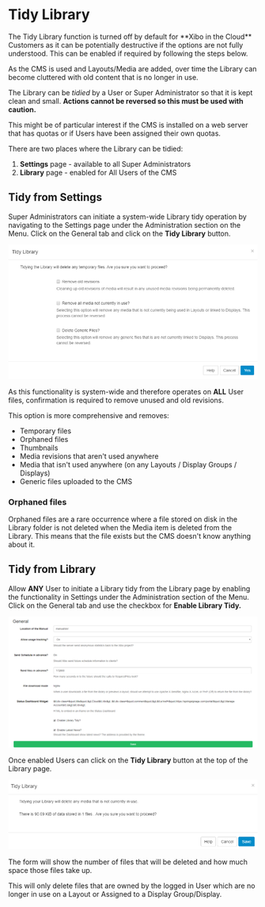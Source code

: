 <!--toc=media-->
# Tidy Library

<nonwhite>
<cloud>
The Tidy Library function is turned off by default for **Xibo in the Cloud** Customers as it can be potentially destructive if the options are not fully understood. This can be enabled if required by following the steps below.
</cloud>
</nonwhite>

As the CMS is used and Layouts/Media are added, over time the Library can become cluttered with old content that is no longer in use.

The Library can be *tidied* by a User or Super Administrator so that it is kept clean and small. 
**Actions cannot be reversed so this must be used with caution.**

<tip>
This might be of particular interest if the CMS is installed on a web server that has quotas or if Users have been assigned their own quotas.
</tip>

There are two places where the Library can be tidied:

1. **Settings** page - available to all Super Administrators
2. **Library** page - enabled for All Users of the CMS

## Tidy from Settings

Super Administrators can initiate a system-wide Library tidy operation by navigating to the Settings page under the Administration section on the Menu. Click on the General tab and click on the **Tidy Library** button.

![Settings Tidy Library](img/media_settings_tidylibrary.png)

As this functionality is system-wide and therefore operates on **ALL** User files, confirmation is required to remove unused and old revisions.

This option is more comprehensive and removes:

- Temporary files
- Orphaned files
- Thumbnails
- Media revisions that aren't used anywhere
- Media that isn't used anywhere (on any Layouts / Display Groups / Displays)
- Generic files uploaded to the CMS

### Orphaned files

Orphaned files are a rare occurrence where a file stored on disk in the Library folder is not deleted when the Media item is deleted from the Library. This means that the file exists but the CMS doesn't know anything about it.

## Tidy from Library

Allow **ANY** User to initiate a Library tidy from the Library page by enabling the functionality in Settings under the Administration section of the Menu. Click on the General tab and use the checkbox for **Enable Library Tidy.**

![Enable Library Tidy](img/media_settings_enable_librarytidy.png)

Once enabled Users can click on the **Tidy Library** button at the top of the Library page.

![Tidy from Library](img/media_library_tidylibrary.png)

 The form will show the number of files that will be deleted and how much space those files take up.

<tip>
This will only delete files that are owned by the logged in User which are no longer in use on a Layout or Assigned to a Display Group/Display.
</tip>